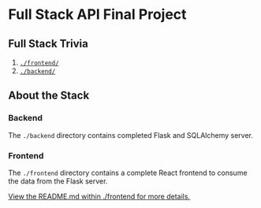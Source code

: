 # Full Stack API Final Project

## Full Stack Trivia

1. [`./frontend/`](./frontend/README.md)
2. [`./backend/`](./backendFlask/README.md)

## About the Stack

### Backend

The `./backend` directory contains completed Flask and SQLAlchemy server.

### Frontend

The `./frontend` directory contains a complete React frontend to consume the data from the Flask server.

[View the README.md within ./frontend for more details.](./frontend/README.md)
